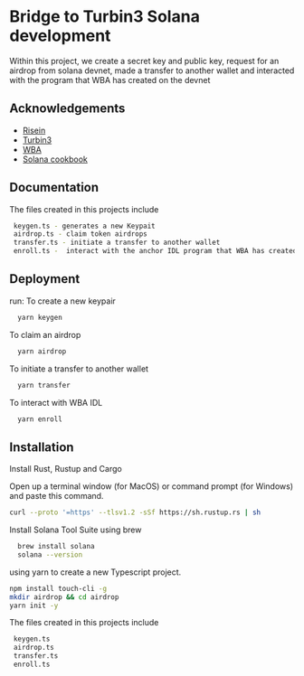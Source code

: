 
# Bridge to Turbin3 Solana development 

Within this project, we create a secret key and public key, request for an airdrop from solana devnet, made a transfer to another wallet and interacted with the program that WBA has created on the devnet


## Acknowledgements

 - [Risein](https://risein.com)
 - [Turbin3](https://turbin3.com)
 - [WBA](https://https://solana.web3builders.dev/)
 - [Solana cookbook](https://solanacookbook.com)


## Documentation

The files created in this projects include
```bash
 keygen.ts - generates a new Keypait
 airdrop.ts - claim token airdrops
 transfer.ts - initiate a transfer to another wallet
 enroll.ts -  interact with the anchor IDL program that WBA has created on the devnet
 ```


## Deployment
run:
To create a new keypair 

```bash
  yarn keygen
```

To claim an airdrop
```bash
  yarn airdrop
```
To initiate a transfer to another wallet
```bash
  yarn transfer
```

To interact with WBA IDL
```bash
  yarn enroll
```


## Installation
Install Rust, Rustup and Cargo

Open up a terminal window (for MacOS) or command prompt (for Windows) and paste this command.

```bash
curl --proto '=https' --tlsv1.2 -sSf https://sh.rustup.rs | sh
```
Install Solana Tool Suite using brew 
```bash
  brew install solana
  solana --version
```
using yarn to create a new Typescript project.
```bash
npm install touch-cli -g
mkdir airdrop && cd airdrop
yarn init -y
```

The files created in this projects include
```bash
 keygen.ts
 airdrop.ts
 transfer.ts
 enroll.ts
 ```